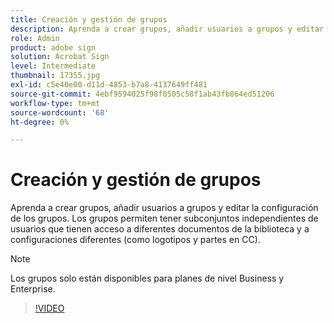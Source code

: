 ```yaml
---
title: Creación y gestión de grupos
description: Aprenda a crear grupos, añadir usuarios a grupos y editar la configuración de grupos
role: Admin
product: adobe sign
solution: Acrobat Sign
level: Intermediate
thumbnail: 17355.jpg
exl-id: c5e40e00-d11d-4853-b7a8-4137649ff481
source-git-commit: 4ebf9594025f98f0505c58f1ab43fb864ed51206
workflow-type: tm+mt
source-wordcount: '68'
ht-degree: 0%

---
```


# Creación y gestión de grupos

Aprenda a crear grupos, añadir usuarios a grupos y editar la configuración de los grupos. Los grupos permiten tener subconjuntos independientes de usuarios que tienen acceso a diferentes documentos de la biblioteca y a configuraciones diferentes (como logotipos y partes en CC).

>[!NOTE]
>
>Los grupos solo están disponibles para planes de nivel Business y Enterprise.

>[!VIDEO](https://video.tv.adobe.com/v/344682?quality=12&learn=on&hidetitle=true)
